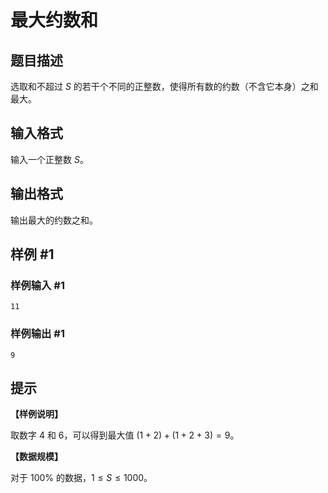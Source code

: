 # 最大约数和

## 题目描述

选取和不超过 $S$ 的若干个不同的正整数，使得所有数的约数（不含它本身）之和最大。

## 输入格式

输入一个正整数 $S$。

## 输出格式

输出最大的约数之和。

## 样例 #1

### 样例输入 #1

```
11
```

### 样例输出 #1

```
9
```

## 提示

**【样例说明】**

取数字 $4$ 和 $6$，可以得到最大值 $(1+2)+(1+2+3)=9$。

**【数据规模】**

对于 $100 \%$ 的数据，$1 \le S \le 1000$。